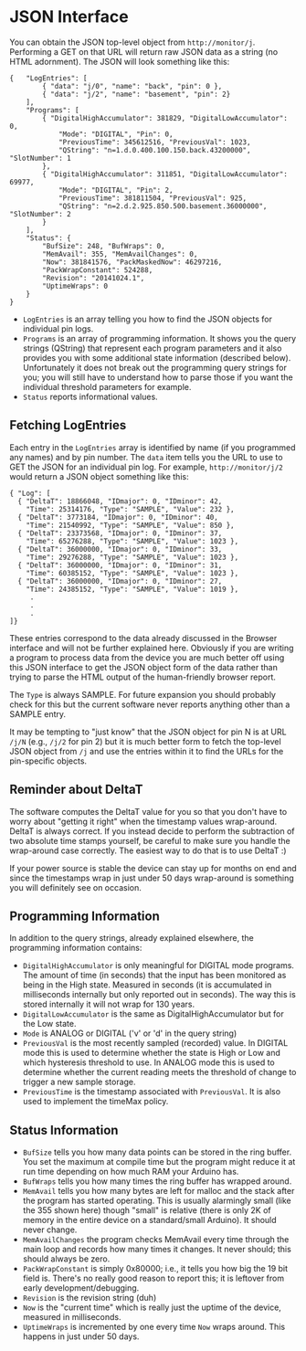 # JSON Interface
You can obtain the JSON top-level object from `http://monitor/j`. Performing a GET on that URL will return raw JSON data as a string (no HTML adornment). The JSON will look something like this: 
```
{   "LogEntries": [
        { "data": "j/0", "name": "back", "pin": 0 }, 
        { "data": "j/2", "name": "basement", "pin": 2} 
    ], 
    "Programs": [
        { "DigitalHighAccumulator": 381829, "DigitalLowAccumulator": 0, 
            "Mode": "DIGITAL", "Pin": 0, 
            "PreviousTime": 345612516, "PreviousVal": 1023, 
            "QString": "n=1.d.0.400.100.150.back.43200000", "SlotNumber": 1
        }, 
        { "DigitalHighAccumulator": 311851, "DigitalLowAccumulator": 69977, 
            "Mode": "DIGITAL", "Pin": 2, 
            "PreviousTime": 381811504, "PreviousVal": 925, 
            "QString": "n=2.d.2.925.850.500.basement.36000000", "SlotNumber": 2
        }
    ], 
    "Status": {
        "BufSize": 248, "BufWraps": 0, 
        "MemAvail": 355, "MemAvailChanges": 0, 
        "Now": 381841576, "PackMaskedNow": 46297216, 
        "PackWrapConstant": 524288, 
        "Revision": "20141024.1", 
        "UptimeWraps": 0
    }
}
```
* `LogEntries` is an array telling you how to find the JSON objects for individual pin logs.
* `Programs` is an array of programming information. It shows you the query strings (QString) that represent each program parameters and it also provides you with some additional state information (described below). Unfortunately it does not break out the programming query strings for you; you will still have to understand how to parse those if you want the individual threshold parameters for example.
* `Status` reports informational values.

## Fetching LogEntries
Each entry in the `LogEntries` array is identified by name (if you programmed any names) and by pin number. The `data` item tells you the URL to use to GET the JSON for an individual pin log. For example, `http://monitor/j/2` would return a JSON object something like this:

```
{ "Log": [
  { "DeltaT": 18866048, "IDmajor": 0, "IDminor": 42, 
    "Time": 25314176, "Type": "SAMPLE", "Value": 232 }, 
  { "DeltaT": 3773184, "IDmajor": 0, "IDminor": 40, 
    "Time": 21540992, "Type": "SAMPLE", "Value": 850 }, 
  { "DeltaT": 23373568, "IDmajor": 0, "IDminor": 37, 
    "Time": 65276288, "Type": "SAMPLE", "Value": 1023 }, 
  { "DeltaT": 36000000, "IDmajor": 0, "IDminor": 33, 
    "Time": 29276288, "Type": "SAMPLE", "Value": 1023 }, 
  { "DeltaT": 36000000, "IDmajor": 0, "IDminor": 31, 
    "Time": 60385152, "Type": "SAMPLE", "Value": 1023 }, 
  { "DeltaT": 36000000, "IDmajor": 0, "IDminor": 27, 
    "Time": 24385152, "Type": "SAMPLE", "Value": 1019 }, 
     .
     .
     .
]}
```
These entries correspond to the data already discussed in the Browser interface and will not be further explained here. Obviously if you are writing a program to process data from the device you are much better off using this JSON interface to get the JSON object form of the data rather than trying to parse the HTML output of the human-friendly browser report.

The `Type` is always SAMPLE. For future expansion you should probably check for this but the current software never reports anything other than a SAMPLE entry.

It may be tempting to "just know" that the JSON object for pin N is at URL `/j/N` (e.g., `/j/2` for pin 2) but it is much better form to fetch the top-level JSON object from `/j` and use the entries within it to find the URLs for the pin-specific objects.

## Reminder about DeltaT
The software computes the DeltaT value for you so that you don't have to worry about "getting it right" when the timestamp values wrap-around. DeltaT is always correct. If you instead decide to perform the subtraction of two absolute time stamps yourself, be careful to make sure you handle the wrap-around case correctly. The easiest way to do that is to use DeltaT :)

If your power source is stable the device can stay up for months on end and since the timestamps wrap in just under 50 days wrap-around is something you will definitely see on occasion.

## Programming Information
In addition to the query strings, already explained elsewhere, the programming information contains:
* `DigitalHighAccumulator` is only meaningful for DIGITAL mode programs. The amount of time (in seconds) that the input has been monitored as being in the High state. Measured in seconds (it is accumulated in milliseconds internally but only reported out in seconds). The way this is stored internally it will not wrap for 130 years.
* `DigitalLowAccumulator` is the same as DigitalHighAccumulator but for the Low state.
* `Mode` is ANALOG or DIGITAL ('v' or 'd' in the query string)
* `PreviousVal` is the most recently sampled (recorded) value. In DIGITAL mode this is used to determine whether the state is High or Low and which hysteresis threshold to use. In ANALOG mode this is used to determine whether the current reading meets the threshold of change to trigger a new sample storage.
* `PreviousTime` is the timestamp associated with `PreviousVal`. It is also used to implement the timeMax policy.

## Status Information
* `BufSize` tells you how many data points can be stored in the ring buffer. You set the maximum at compile time but the program might reduce it at run time depending on how much RAM your Arduino has.
* `BufWraps` tells you how many times the ring buffer has wrapped around.
* `MemAvail` tells you how many bytes are left for malloc and the stack after the program has started operating. This is usually alarmingly small (like the 355 shown here) though "small" is relative (there is only 2K of memory in the entire device on a standard/small Arduino). It should never change.
* `MemAvailChanges` the program checks MemAvail every time through the main loop and records how many times it changes. It never should; this should always be zero.
* `PackWrapConstant` is simply 0x80000; i.e., it tells you how big the 19 bit field is. There's no really good reason to report this; it is leftover from early development/debugging.
* `Revision` is the revision string (duh)
* `Now` is the "current time" which is really just the uptime of the device, measured in milliseconds.
* `UptimeWraps` is incremented by one every time `Now` wraps around. This happens in just under 50 days.
   